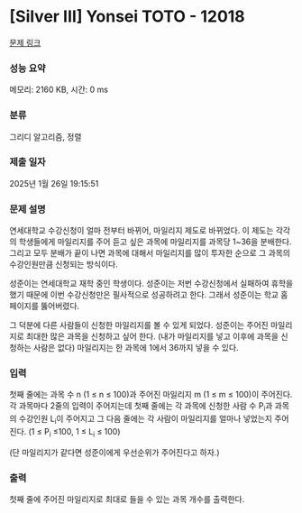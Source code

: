 # [Silver III] Yonsei TOTO - 12018 

[문제 링크](https://www.acmicpc.net/problem/12018) 

### 성능 요약

메모리: 2160 KB, 시간: 0 ms

### 분류

그리디 알고리즘, 정렬

### 제출 일자

2025년 1월 26일 19:15:51

### 문제 설명

<p>연세대학교 수강신청이 얼마 전부터 바뀌어, 마일리지 제도로 바뀌었다. 이 제도는 각각의 학생들에게 마일리지를 주어 듣고 싶은 과목에 마일리지를 과목당 1~36을 분배한다. 그리고 모두 분배가 끝이 나면 과목에 대해서 마일리지를 많이 투자한 순으로 그 과목의 수강인원만큼 신청되는 방식이다.</p>

<p>성준이는 연세대학교 재학 중인 학생이다. 성준이는 저번 수강신청에서 실패하여 휴학을 했기 때문에 이번 수강신청만은 필사적으로 성공하려고 한다. 그래서 성준이는 학교 홈페이지를 뚫어버렸다.</p>

<p>그 덕분에 다른 사람들이 신청한 마일리지를 볼 수 있게 되었다. 성준이는 주어진 마일리지로 최대한 많은 과목을 신청하고 싶어 한다. (내가 마일리지를 넣고 이후에 과목을 신청하는 사람은 없다) 마일리지는 한 과목에 1에서 36까지 넣을 수 있다.</p>

### 입력 

 <p>첫째 줄에는 과목 수 n (1 ≤ n ≤ 100)과 주어진 마일리지 m (1 ≤ m ≤ 100)이 주어진다. 각 과목마다 2줄의 입력이 주어지는데 첫째 줄에는 각 과목에 신청한 사람 수 P<sub>i</sub>과 과목의 수강인원 L<sub>i</sub>이 주어지고 그 다음 줄에는 각 사람이 마일리지를 얼마나 넣었는지 주어진다. (1 ≤ P<sub>i</sub> ≤100, 1 ≤ L<sub>i</sub> ≤ 100)</p>

<p>(단 마일리지가 같다면 성준이에게 우선순위가 주어진다고 하자.)</p>

### 출력 

 <p>첫째 줄에 주어진 마일리지로 최대로 들을 수 있는 과목 개수를 출력한다.</p>

